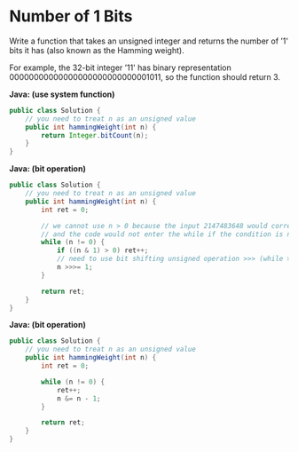 # Number of 1 Bits

Write a function that takes an unsigned integer and returns the number of ’1' bits it has (also known as the Hamming weight).

For example, the 32-bit integer ’11' has binary representation 00000000000000000000000000001011, so the function should return 3.

**Java: (use system function)**
```java
public class Solution {
    // you need to treat n as an unsigned value
    public int hammingWeight(int n) {
        return Integer.bitCount(n);
    }
}
```

**Java: (bit operation)**
```java
public class Solution {
    // you need to treat n as an unsigned value
    public int hammingWeight(int n) {
        int ret = 0;

        // we cannot use n > 0 because the input 2147483648 would correspond to -2147483648 in java
        // and the code would not enter the while if the condition is n > 0 for n = 2147483648
        while (n != 0) {
            if ((n & 1) > 0) ret++;
            // need to use bit shifting unsigned operation >>> (while >> depends on sign extension)
            n >>>= 1;
        }

        return ret;
    }
}
```

**Java: (bit operation)**
```java
public class Solution {
    // you need to treat n as an unsigned value
    public int hammingWeight(int n) {
        int ret = 0;

        while (n != 0) {
            ret++;
            n &= n - 1;
        }

        return ret;
    }
}
```
